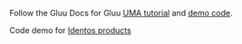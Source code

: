 Follow the Gluu Docs for Gluu [UMA tutorial](https://github.com/GluuFederation/docs-gg-prod/blob/4.0/docs/source/uma-tutorial.md) and [demo code](https://github.com/GluuFederation/gluu-gateway/tree/version_4.0/gg-demo).

Code demo for [Identos products](./identos)

